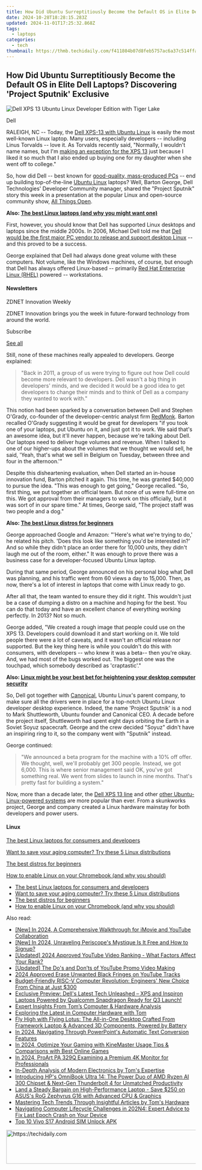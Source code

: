 ```yaml
---
title: How Did Ubuntu Surreptitiously Become the Default OS in Elite Dell Laptops? Discovering 'Project Sputnik' Exclusive
date: 2024-10-28T18:28:15.283Z
updated: 2024-11-01T17:25:32.868Z
tags:
  - laptops
categories:
  - tech
thumbnail: https://thmb.techidaily.com/f411804b07d8feb5757ac6a37c514ffad28202840ac720d56c6054350be2fb61.jpg
---
```


## How Did Ubuntu Surreptitiously Become the Default OS in Elite Dell Laptops? Discovering 'Project Sputnik'  Exclusive

![Dell XPS 13 Ubuntu Linux Developer Edition with Tiger Lake](https://www.zdnet.com/a/img/resize/bb3a97d31642bc40dcc8a5ef1fe448e134a4449f/2023/10/20/4c954432-791b-4a26-9671-6fdd35a4651a/dell-xps-13-plus.png?auto=webp&width=1280)

Dell

RALEIGH, NC -- Today, the [Dell XPS-13 with Ubuntu Linux](https://shop-links.co/link/?exclusive=1&publisher_slug=itechdaily19598&url=https%3A%2F%2Fwww.dell.com%2Fcommunity%2Fen%2Fconversations%2Fdeveloper-blog%2Fdell-xps-13-plus-developer-edition-with-ubuntu-2204-lts-pre-installed%2F647f9eb9f4ccf8a8de362ab9) is easily the most well-known Linux laptop. Many users, especially developers -- including Linus Torvalds -- love it. As Torvalds recently said, "Normally, I wouldn't name names, but I'm [making an exception for the XPS 13](https://www.zdnet.com/article/look-whats-inside-linus-torvalds-latest-linux-development-pc/) just because I liked it so much that I also ended up buying one for my daughter when she went off to college." 

So, how did Dell -- best known for [good-quality, mass-produced PCs](https://www.zdnet.com/article/best-laptop/) \-- end up building top-of-the-line [Ubuntu Linux](https://ubuntu.com/) laptops? Well, Barton George, Dell Technologies' Developer Community manager, shared the "Project Sputnik" story this week in a presentation at the popular Linux and open-source community show, [All Things Open](https://2023.allthingsopen.org/).

**Also: [The best Linux laptops (and why you might want one)](https://www.zdnet.com/article/best-linux-laptop/)**

First, however, you should know that Dell has supported Linux desktops and laptops since the middle 2000s. In 2006, Michael Dell told me that [Dell would be the first major PC vendor to release and support desktop Linux](https://practical-tech.com/2006/03/08/dell-opens-up-about-desktop-linux/) \-- and this proved to be a success. 

George explained that Dell had always done great volume with these computers. Not volume, like the Windows machines, of course, but enough that Dell has always offered Linux-based -- primarily [Red Hat Enterprise Linux (RHEL)](https://www.redhat.com/en/technologies/linux-platforms/enterprise-linux) powered -- workstations. 

#### Newsletters

ZDNET Innovation Weekly

ZDNET Innovation brings you the week in future-forward technology from around the world.

 Subscribe

[See all](https://www.zdnet.com/newsletters/)

Still, none of these machines really appealed to developers. George explained:

> "Back in 2011, a group of us were trying to figure out how Dell could become more relevant to developers. Dell wasn't a big thing in developers' minds, and we decided it would be a good idea to get developers to change their minds and to think of Dell as a company they wanted to work with." 

This notion had been sparked by a conversation between Dell and Stephen O'Grady, co-founder of the developer-centric analyst firm [RedMonk](https://redmonk.com/). Barton recalled O'Grady suggesting it would be great for developers "if you took one of your laptops, put Ubuntu on it, and just got it to work. We said that's an awesome idea, but it'll never happen, because we're talking about Dell. Our laptops need to deliver huge volumes and revenue. When I talked to one of our higher-ups about the volumes that we thought we would sell, he said, 'Yeah, that's what we sell in Belgium on Tuesday, between three and four in the afternoon.'" 

Despite this disheartening evaluation, when Dell started an in-house innovation fund, Barton pitched it again. This time, he was granted $40,000 to pursue the idea. "This was enough to get going," George recalled. "So, first thing, we put together an official team. But none of us were full-time on this. We got approval from their managers to work on this officially, but it was sort of in our spare time." At times, George said, "The project staff was two people and a dog."

**Also: [The best Linux distros for beginners](https://www.zdnet.com/article/best-linux-desktops-for-beginners/)**

George approached Google and Amazon: "'Here's what we're trying to do,' he related his pitch. 'Does this look like something you'd be interested in?' And so while they didn't place an order there for 10,000 units, they didn't laugh me out of the room, either." It was enough to prove there was a business case for a developer-focused Ubuntu Linux laptop. 

During that same period, George announced on his personal blog what Dell was planning, and his traffic went from 60 views a day to 15,000\. Then, as now, there's a lot of interest in laptops that come with Linux ready to go. 

After all that, the team wanted to ensure they did it right. This wouldn't just be a case of dumping a distro on a machine and hoping for the best. You can do that today and have an excellent chance of everything working perfectly. In 2013? Not so much. 

George added, "We created a rough image that people could use on the XPS 13\. Developers could download it and start working on it. We told people there were a lot of caveats, and it wasn't an official release nor supported. But the key thing here is while you couldn't do this with consumers, with developers -- who knew it was a beta-- then you're okay. And, we had most of the bugs worked out. The biggest one was the touchpad, which somebody described as 'craptastic'."

**Also: [Linux might be your best bet for heightening your desktop computer security](https://www.zdnet.com/article/linux-might-be-your-best-bet-for-heightening-your-desktop-computer-security/)**

So, Dell got together with [Canonical](https://canonical.com/), Ubuntu Linux's parent company, to make sure all the drivers were in place for a top-notch Ubuntu Linux developer desktop experience. Indeed, the name 'Project Sputnik' is a nod to Mark Shuttleworth, Ubuntu founder and Canonical CEO. A decade before the project itself, Shuttleworth had spent eight days orbiting the Earth in a Soviet Soyuz spacecraft. George and the crew decided "Soyuz" didn't have an inspiring ring to it, so the company went with "Sputnik" instead.

George continued:

> "We announced a beta program for the machine with a 10% off offer. We thought, well, we'll probably get 300 people. Instead, we got 6,000\. This is where senior management said OK, you've got something real. We went from slides to launch in nine months. That's pretty fast for building a system."

Now, more than a decade later, the [Dell XPS 13 line](https://shop-links.co/link/?exclusive=1&publisher_slug=itechdaily19598&url=https%3A%2F%2Fwww.anrdoezrs.net%2Flinks%2F9041660%2Ftype%2Fdlg%2Fsid%2Fzd-%255F%255FCOM%255FCLICK%255FID%255F%255F-dtp%2Fhttps%3A%2F%2Fwww.dell.com%2Fen-us%2Fshop%2Fdell-laptops%2Fxps-13-plus-developer-edition%2Fspd%2Fxps-13-9320-laptop%2Fusexcucto9320rpl01) and other [other Ubuntu-Linux-powered systems](https://shop-links.co/link/?exclusive=1&publisher_slug=itechdaily19598&url=https%3A%2F%2Fwww.dell.com%2Fen-us%2Fsearch%2Fubuntu) are more popular than ever. From a skunkworks project, George and company created a Linux hardware mainstay for both developers and power users.

#### Linux

[The best Linux laptops for consumers and developers](https://www.zdnet.com/article/best-linux-laptop/ "The best Linux laptops for consumers and developers")

[Want to save your aging computer? Try these 5 Linux distributions](https://www.zdnet.com/article/want-to-save-your-old-computer-try-these-5-linux-distributions/ "Want to save your aging computer? Try these 5 Linux distributions")

[The best distros for beginners](https://www.zdnet.com/article/best-linux-desktops-for-beginners/ "The best distros for beginners")

[How to enable Linux on your Chromebook (and why you should)](https://www.zdnet.com/article/how-to-enable-linux-on-your-chromebook-and-why-you-should/ "How to enable Linux on your Chromebook (and why you should)")

* [The best Linux laptops for consumers and developers](https://www.zdnet.com/article/best-linux-laptop/ "The best Linux laptops for consumers and developers")
* [Want to save your aging computer? Try these 5 Linux distributions](https://www.zdnet.com/article/want-to-save-your-old-computer-try-these-5-linux-distributions/ "Want to save your aging computer? Try these 5 Linux distributions")
* [The best distros for beginners](https://www.zdnet.com/article/best-linux-desktops-for-beginners/ "The best distros for beginners")
* [How to enable Linux on your Chromebook (and why you should)](https://www.zdnet.com/article/how-to-enable-linux-on-your-chromebook-and-why-you-should/ "How to enable Linux on your Chromebook (and why you should)")

<ins class="adsbygoogle"
     style="display:block"
     data-ad-format="autorelaxed"
     data-ad-client="ca-pub-7571918770474297"
     data-ad-slot="1223367746"></ins>

<ins class="adsbygoogle"
     style="display:block"
     data-ad-client="ca-pub-7571918770474297"
     data-ad-slot="8358498916"
     data-ad-format="auto"
     data-full-width-responsive="true"></ins>

<span class="atpl-alsoreadstyle">Also read:</span>
<div><ul>
<li><a href="https://facebook-video-footage.techidaily.com/new-in-2024-a-comprehensive-walkthrough-for-imovie-and-youtube-collaboration/"><u>[New] In 2024, A Comprehensive Walkthrough for iMovie and YouTube Collaboration</u></a></li>
<li><a href="https://fox-cloud.techidaily.com/new-in-2024-unraveling-periscopes-mystique-is-it-free-and-how-to-signup/"><u>[New] In 2024, Unraveling Periscope's Mystique Is It Free and How to Signup?</u></a></li>
<li><a href="https://youtube-data.techidaily.com/ed-2024-approved-youtube-video-ranking-what-factors-affect-your-rank/"><u>[Updated] 2024 Approved YouTube Video Ranking - What Factors Affect Your Rank?</u></a></li>
<li><a href="https://facebook-record-videos.techidaily.com/updated-the-dos-and-donts-of-youtube-promo-video-making/"><u>[Updated] The Do's and Don’ts of YouTube Promo Video Making</u></a></li>
<li><a href="https://youtube-web.techidaily.com/approved-erase-unwanted-black-fringes-on-youtube-tracks/"><u>2024 Approved Erase Unwanted Black Fringes on YouTube Tracks</u></a></li>
<li><a href="https://hardware-reviews.techidaily.com/budget-friendly-risc-v-computer-revolution-engineers-new-choice-from-china-at-just-300/"><u>Budget-Friendly RISC-V Computer Revolution: Engineers' New Choice From China at Just $300</u></a></li>
<li><a href="https://hardware-reviews.techidaily.com/exclusive-preview-dells-latest-tech-unleashed-xps-and-inspiron-laptops-powered-by-qualcomm-snapdragon-ready-for-q3-launch/"><u>Exclusive Preview: Dell's Latest Tech Unleashed – XPS and Inspiron Laptops Powered by Qualcomm Snapdragon Ready for Q3 Launch!</u></a></li>
<li><a href="https://hardware-reviews.techidaily.com/expert-insights-from-toms-computer-and-hardware-analysis/"><u>Expert Insights From Tom’s Computer & Hardware Analysis</u></a></li>
<li><a href="https://hardware-reviews.techidaily.com/exploring-the-latest-in-computer-hardware-with-tom/"><u>Exploring the Latest in Computer Hardware with Tom</u></a></li>
<li><a href="https://hardware-reviews.techidaily.com/fly-high-with-flying-lotus-the-all-in-one-desktop-crafted-from-framework-laptop-and-advanced-3d-components-powered-by-battery/"><u>Fly High with Flying Lotus: The All-in-One Desktop Crafted From Framework Laptop & Advanced 3D Components, Powered by Battery</u></a></li>
<li><a href="https://fox-access.techidaily.com/in-2024-navigating-through-powerpoints-automatic-text-conversion-features/"><u>In 2024, Navigating Through PowerPoint's Automatic Text Conversion Features</u></a></li>
<li><a href="https://vp-tips.techidaily.com/in-2024-optimize-your-gaming-with-kinemaster-usage-tips-and-comparisons-with-best-online-games/"><u>In 2024, Optimize Your Gaming with KineMaster Usage Tips & Comparisons with Best Online Games</u></a></li>
<li><a href="https://extra-guidance.techidaily.com/in-2024-proart-pa-329q-examining-a-premium-4k-monitor-for-professionals/"><u>In 2024, ProArt PA 329Q Examining a Premium 4K Monitor for Professionals</u></a></li>
<li><a href="https://hardware-reviews.techidaily.com/in-depth-analysis-of-modern-electronics-by-toms-expertise/"><u>In-Depth Analysis of Modern Electronics by Tom's Expertise</u></a></li>
<li><a href="https://hardware-reviews.techidaily.com/introducing-hps-omnibook-ultra-14-the-power-duo-of-amd-ryzen-ai-300-chipset-and-next-gen-thunderbolt-4-for-unmatched-productivity/"><u>Introducing HP's OmniBook Ultra 14: The Power Duo of AMD Ryzen AI 300 Chipset & Next-Gen Thunderbolt 4 for Unmatched Productivity</u></a></li>
<li><a href="https://hardware-reviews.techidaily.com/land-a-steady-bargain-on-high-performance-laptop-save-250-on-asuss-rog-zephyrus-g16-with-advanced-cpu-and-graphics/"><u>Land a Steady Bargain on High-Performance Laptop - Save $250 on ASUS's RoG Zephyrus G16 with Advanced CPU & Graphics</u></a></li>
<li><a href="https://hardware-reviews.techidaily.com/mastering-tech-trends-through-insightful-articles-by-toms-hardware/"><u>Mastering Tech Trends Through Insightful Articles by Tom's Hardware</u></a></li>
<li><a href="https://win-able.techidaily.com/navigating-computer-lifecycle-challenges-in-202n4-expert-advice-to-fix-last-epoch-crash-on-your-device/"><u>Navigating Computer Lifecycle Challenges in 202N4: Expert Advice to Fix Last Epoch Crash on Your Device</u></a></li>
<li><a href="https://sim-unlock.techidaily.com/top-10-vivo-s17-android-sim-unlock-apk-by-drfone-android/"><u>Top 10 Vivo S17 Android SIM Unlock APK</u></a></li>
</ul></div>

<!-- affiliate ads begin -->
<a href="https://aligracehair.sjv.io/c/5597632/2087267/19272" target="_top" id="2087267">
  <img src="//a.impactradius-go.com/display-ad/19272-2087267" border="0" alt="https://techidaily.com" width="728" height="90"/>
</a>
<img height="0" width="0" src="https://aligracehair.sjv.io/i/5597632/2087267/19272" style="position:absolute;visibility:hidden;" border="0" />
<!-- affiliate ads end -->

